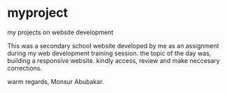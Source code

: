 # myproject
my projects on website development

This was a secondary school website developed by me as an assignment during my web development training session. the topic of the
day was, building a responsive website. 
kindly access, review and make neccesary corrections.

warm regards,
Monsur Abubakar.
